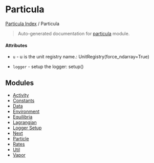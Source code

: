 # Particula

[Particula Index](../README.md#particula-index) / Particula

> Auto-generated documentation for [particula](https://github.com/Gorkowski/particula/blob/main/particula/__init__.py) module.

#### Attributes

- `u` - u is the unit registry name.: UnitRegistry(force_ndarray=True)

- `logger` - setup the logger: setup()


## Modules

- [Activity](activity/index.md)
- [Constants](./constants.md)
- [Data](data/index.md)
- [Environment](./environment.md)
- [Equilibria](equilibria/index.md)
- [Lagrangian](lagrangian/index.md)
- [Logger Setup](./logger_setup.md)
- [Next](next/index.md)
- [Particle](./particle.md)
- [Rates](./rates.md)
- [Util](util/index.md)
- [Vapor](./vapor.md)
